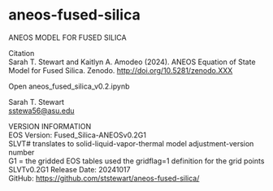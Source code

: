 # aneos-fused-silica

ANEOS MODEL FOR FUSED SILICA<br>

Citation<br>
Sarah T. Stewart and Kaitlyn A. Amodeo (2024). ANEOS Equation of State Model for Fused Silica. Zenodo. http://doi.org/10.5281/zenodo.XXX<p>

Open aneos_fused_silica_v0.2.ipynb<p>

Sarah T. Stewart<br>
sstewa56@asu.edu<br>

VERSION INFORMATION<br>
EOS Version: Fused_Silica-ANEOSv0.2G1<br>
SLVT# translates to solid-liquid-vapor-thermal model adjustment-version number<br>
G1 = the gridded EOS tables used the gridflag=1 definition for the grid points<br>
SLVTv0.2G1 Release Date: 20241017<br>
GitHub: https://github.com/ststewart/aneos-fused-silica/<br>

